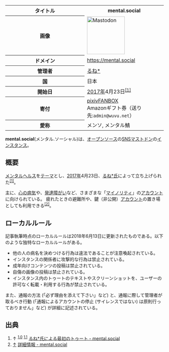 <div>

<table>
<colgroup>
<col style="width: 50%" />
<col style="width: 50%" />
</colgroup>
<tbody>
<tr class="header">
<th>タイトル</th>
<th>mental.social</th>
</tr>

<tr class="odd">
<th>画像</th>
<td><a href="/%E3%83%95%E3%82%A1%E3%82%A4%E3%83%AB:Mastodon_logo.png" title="Mastodon"><img src="/images/thumb/0/00/Mastodon_logo.png/120px-Mastodon_logo.png" srcset="/images/thumb/0/00/Mastodon_logo.png/180px-Mastodon_logo.png 1.5x, /images/0/00/Mastodon_logo.png 2x" width="120" height="120" alt="Mastodon" /></a></td>
</tr>
<tr class="even">
<th scope="row">ドメイン</th>
<td><a href="https://mental.social" rel="nofollow">https://mental.social</a></td>
</tr>
<tr class="odd">
<th scope="row">管理者</th>
<td><a href="https://mental.social/@lune" rel="nofollow">るね*</a></td>
</tr>
<tr class="even">
<th scope="row">国</th>
<td>日本</td>
</tr>
<tr class="odd">
<th scope="row">開始日</th>
<td><a href="/2017%E5%B9%B4" title="2017年">2017年</a>4月23日<sup><a href="#cite_note-Start-1">[1]</a></sup></td>
</tr>
<tr class="even">
<th scope="row">寄付</th>
<td><a href="https://www.pixiv.net/fanbox/creator/32455687" rel="nofollow">pixivFANBOX</a><br />
Amazonギフト券（送り先:<code>admin@wuvu.net</code>）</td>
</tr>
<tr class="odd">
<th scope="row">愛称</th>
<td>メンソ, メンタル鯖</td>
</tr>
</tbody>
</table>

**mental.social**(メンタル.ソーシャル)は、[オープンソース](/%E3%82%AA%E3%83%BC%E3%83%97%E3%83%B3%E3%82%BD%E3%83%BC%E3%82%B9 "オープンソース")の[SNS](/%E3%82%BD%E3%83%BC%E3%82%B7%E3%83%A3%E3%83%AB%E3%83%BB%E3%83%8D%E3%83%83%E3%83%88%E3%83%AF%E3%83%BC%E3%82%AD%E3%83%B3%E3%82%B0%E3%83%BB%E3%82%B5%E3%83%BC%E3%83%93%E3%82%B9 "ソーシャル・ネットワーキング・サービス")[マストドン](/Mastodon "Mastodon")の[インスタンス](/%E3%82%A4%E3%83%B3%E3%82%B9%E3%82%BF%E3%83%B3%E3%82%B9 "インスタンス")。

## 概要

[メンタルヘルス](https://ja.wikipedia.org/wiki/%E3%83%A1%E3%83%B3%E3%82%BF%E3%83%AB%E3%83%98%E3%83%AB%E3%82%B9 "w:メンタルヘルス")を[テーマ](https://ja.wikipedia.org/wiki/%E4%B8%BB%E9%A1%8C "w:主題")とし、[2017年](/2017%E5%B9%B4 "2017年")4月23日、<a href="https://mental.social/@lune" rel="nofollow">るね*氏</a>によって立ち上げられた<sup>[\[1\]](#cite_note-Start-1)</sup>。

主に、[心の病気](https://ja.wikipedia.org/wiki/%E7%B2%BE%E7%A5%9E%E9%9A%9C%E5%AE%B3 "w:精神障害")や、[発達障がい](https://ja.wikipedia.org/wiki/%E7%99%BA%E9%81%94%E9%9A%9C%E5%AE%B3 "w:発達障害")など、さまざまな「[マイノリティ](https://ja.wikipedia.org/wiki/%E7%A4%BE%E4%BC%9A%E7%9A%84%E5%B0%91%E6%95%B0%E8%80%85 "w:社会的少数者")」の[アカウント](/%E3%83%A6%E3%83%BC%E3%82%B6%E3%83%BC "ユーザー")に向けられている。 疲れたときの避難所や、鍵（非公開）[アカウント](/%E3%82%A2%E3%82%AB%E3%82%A6%E3%83%B3%E3%83%88 "アカウント")の置き場としても利用できる<sup>[\[2\]](#cite_note-more-2)</sup>。

## ローカルルール

記事執筆時点のローカルルールは2018年6月13日に更新されたものである。以下のような独特なローカルルールがある。

-   他の人の病名を決めつける行為は違法であることが注意喚起されている。
-   インスタンスの関係者に攻撃的な行為は禁止されている。
-   成年向けコンテンツの投稿は禁止されている。
-   自傷の画像の投稿は禁止されている。
-   インスタンス内のトゥートのテキストやスクリーンショットを、ユーザーの許可なく転載・利用する行為が禁止されている。

また、通報の方法 (「必ず理由を添えて下さい」など) と、通報に際して管理者が取るべき行動 (「通報によるアカウントの停止 (サイレンスではない) は原則行っておりません」など) が詳細に記述されている。

## 出典

<div>

1.  ↑ <sup>[1.0](#cite_ref-Start_1-0)</sup> <sup>[1.1](#cite_ref-Start_1-1)</sup> <a href="https://mental.social/@lune/1" rel="nofollow">るね*氏による最初のトゥート - mental.social</a>
2.  [↑](#cite_ref-more_2-0) <a href="https://mental.social/about/more" rel="nofollow">詳細情報 - mental.social</a>

</div>

</div>
